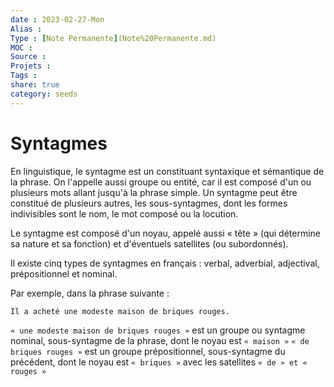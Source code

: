 ```yaml
---
date : 2023-02-27-Mon
Alias :
Type : [Note Permanente](Note%20Permanente.md)
MOC : 
Source :
Projets :
Tags : 
share: true
category: seeds
---
```


# Syntagmes

En linguistique, le syntagme est un constituant syntaxique et sémantique de la phrase. On l'appelle aussi groupe ou entité, car il est composé d'un ou plusieurs mots allant jusqu'à la phrase simple. Un syntagme peut être constitué de plusieurs autres, les sous-syntagmes, dont les formes indivisibles sont le nom, le mot composé ou la locution.

Le syntagme est composé d'un noyau, appelé aussi « tête » (qui détermine sa nature et sa fonction) et d'éventuels satellites (ou subordonnés).

Il existe cinq types de syntagmes en français : verbal, adverbial, adjectival, prépositionnel et nominal.

Par exemple, dans la phrase suivante :

```
Il a acheté une modeste maison de briques rouges. 
```

```« une modeste maison de briques rouges »``` est un groupe ou syntagme nominal, sous-syntagme de la phrase, dont le noyau est ```« maison »```
```« de briques rouges »``` est un groupe prépositionnel, sous-syntagme du précédent, dont le noyau est ```« briques »``` avec les satellites ```« de » et « rouges »```